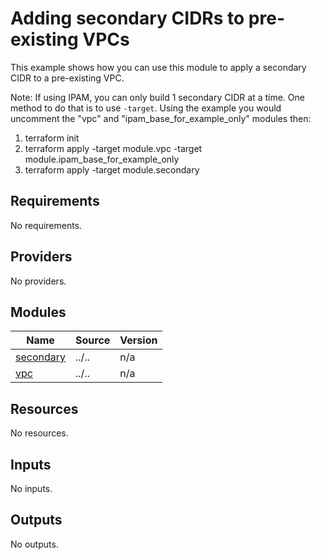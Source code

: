 <!-- BEGIN_TF_DOCS -->
# Adding secondary CIDRs to pre-existing VPCs

This example shows how you can use this module to apply a secondary CIDR to a pre-existing VPC.

Note: If using IPAM, you can only build 1 secondary CIDR at a time. One method to do that is to use `-target`. Using the example you would uncomment the "vpc" and "ipam\_base\_for\_example\_only" modules then:

1. terraform init
1. terraform apply -target module.vpc -target module.ipam\_base\_for\_example\_only
1. terraform apply -target module.secondary

## Requirements

No requirements.

## Providers

No providers.

## Modules

| Name | Source | Version |
|------|--------|---------|
| <a name="module_secondary"></a> [secondary](#module\_secondary) | ../.. | n/a |
| <a name="module_vpc"></a> [vpc](#module\_vpc) | ../.. | n/a |

## Resources

No resources.

## Inputs

No inputs.

## Outputs

No outputs.
<!-- END_TF_DOCS -->